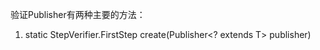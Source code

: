 验证Publisher有两种主要的方法：

1. static <T> StepVerifier.FirstStep<T> create(Publisher<? extends T> publisher)


